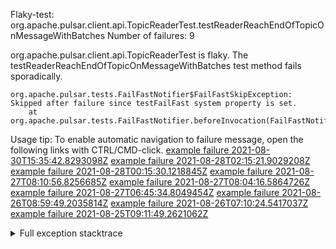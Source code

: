        
Flaky-test: org.apache.pulsar.client.api.TopicReaderTest.testReaderReachEndOfTopicOnMessageWithBatches
Number of failures: 9

org.apache.pulsar.client.api.TopicReaderTest is flaky. The testReaderReachEndOfTopicOnMessageWithBatches test method fails sporadically.

```
org.apache.pulsar.tests.FailFastNotifier$FailFastSkipException: Skipped after failure since testFailFast system property is set.
	at org.apache.pulsar.tests.FailFastNotifier.beforeInvocation(FailFastNotifier.java:88)

```

Usage tip: To enable automatic navigation to failure message, open the following links with CTRL/CMD-click.
[example failure 2021-08-30T15:35:42.8293098Z](https://github.com/apache/pulsar/runs/3463119398?check_suite_focus=true#step:9:3851)
[example failure 2021-08-28T02:15:21.9029208Z](https://github.com/apache/pulsar/runs/3448473880?check_suite_focus=true#step:9:2848)
[example failure 2021-08-28T00:15:30.1218845Z](https://github.com/apache/pulsar/runs/3447917315?check_suite_focus=true#step:9:2216)
[example failure 2021-08-27T08:10:56.8256685Z](https://github.com/apache/pulsar/runs/3440980370?check_suite_focus=true#step:9:2915)
[example failure 2021-08-27T08:04:16.5864726Z](https://github.com/apache/pulsar/runs/3440855241?check_suite_focus=true#step:9:2840)
[example failure 2021-08-27T06:45:34.8049454Z](https://github.com/apache/pulsar/runs/3440411158?check_suite_focus=true#step:9:2841)
[example failure 2021-08-26T08:59:49.2035814Z](https://github.com/apache/pulsar/runs/3430539961?check_suite_focus=true#step:9:3550)
[example failure 2021-08-26T07:10:24.5417037Z](https://github.com/apache/pulsar/runs/3429892136?check_suite_focus=true#step:9:2902)
[example failure 2021-08-25T09:11:49.2621062Z](https://github.com/apache/pulsar/runs/3420085427?check_suite_focus=true#step:10:2808)


<details>
<summary>Full exception stacktrace</summary>
<code><pre>
org.apache.pulsar.tests.FailFastNotifier$FailFastSkipException: Skipped after failure since testFailFast system property is set.
	at org.apache.pulsar.tests.FailFastNotifier.beforeInvocation(FailFastNotifier.java:88)

</pre></code>
</details>


